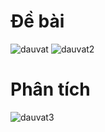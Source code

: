 # Đề bài
![dauvat](https://github.com/VanHoang110802/Competitive_Programming/assets/108053955/3fb993d2-6d7b-4ede-80c4-008bfd01a38f)
![dauvat2](https://github.com/VanHoang110802/Competitive_Programming/assets/108053955/21445378-820a-4c27-b059-cc383b8fc58d)

# Phân tích
![dauvat3](https://github.com/VanHoang110802/Competitive_Programming/assets/108053955/a04d3142-bc51-435e-9cce-777eee601f3e)
